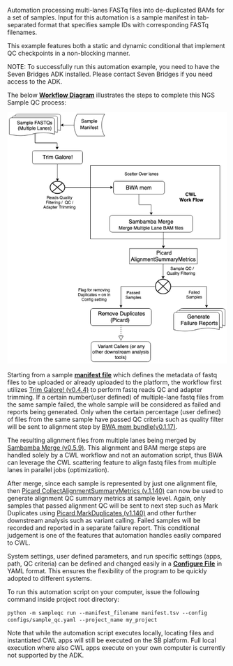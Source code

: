 Automation processing multi-lanes FASTq files into de-duplicated BAMs for a set of samples. Input for this automation is a sample manifest in tab-separated format that specifies sample IDs with corresponding FASTq filenames.

This example features both a static and dynamic conditional that implement QC checkpoints in a non-blocking manner.

NOTE: To successfully run this automation example, you need to have the Seven Bridges ADK installed. Please contact Seven Bridges if you need access to the ADK.

The below **[Workflow Diagram](https://github.com/sbg/adk-examples/blob/master/examples/sample-qc/Multi-Lane-sample-QC-diagram.png)** illustrates the steps to complete this NGS Sample QC process: 

![](Multi-Lane-sample-QC-diagram.png)

Starting from a sample **[manifest file](https://github.com/sbg/adk-examples/blob/master/examples/sample-qc/manifest.tsv)** which defines the metadata of fastq files to be uploaded or already uploaded to the platform,  the workflow first utilizes [Trim Galore! (v0.4.4)](https://igor.sbgenomics.com/public/apps#admin/sbg-public-data/trim-galore/) to perform fastq reads QC and adapter trimming. If a certain number(user defined) of multiple-lane fastq files from the same sample failed, the whole sample will be considered as failed and reports being generated. Only when the certain percentage (user defined) of files from the same sample have passed QC criteria such as quality filter will be sent to alignment step by [BWA mem bundle(v0.1.17)](https://igor.sbgenomics.com/public/apps#admin/sbg-public-data/bwa-mem-bundle-0-7-17/). 

The resulting alignment files from multiple lanes being merged by [Sambamba Merge (v0.5.9)](https://igor.sbgenomics.com/public/apps#admin/sbg-public-data/sambamba-merge-0-5-9/). This alignment and BAM merge steps are handled solely by a CWL workflow and not an automation script, thus BWA can leverage the CWL scattering feature to align fastq files from multiple lanes in parallel jobs (optimization). 

After merge, since each sample is represented by just one alignment file, then [Picard CollectAlignmentSummaryMetrics (v.1.140)](https://igor.sbgenomics.com/public/apps#admin/sbg-public-data/picard-collectalignmentsummarymetrics-1-140/) can now be used to generate alignment QC summary metrics at sample level. Again, only samples that passed alignment QC will be sent to next step such as Mark Duplicates using [Picard MarkDuplicates (v1.140)](https://igor.sbgenomics.com/public/apps#admin/sbg-public-data/picard-markduplicates-1-140/) and other further downstream analysis such as variant calling. Failed samples will be recorded and reported in a separate failure report. This conditional judgement is one of the features that automation handles easily compared to CWL.

System settings, user defined parameters, and run specific settings (apps, path, QC criteria) can be defined and changed easily in a **[Configure File](https://github.com/sbg/adk-examples/blob/master/examples/sample-qc/configs/sample_qc.yaml)** in YAML format. This ensures the flexibility of the program to be quickly adopted to different systems. 

To run this automation script on your computer, issue the following command inside project root directory:

```
python -m sampleqc run --manifest_filename manifest.tsv --config configs/sample_qc.yaml --project_name my_project

```

Note that while the automation script executes locally, locating files and instantiated CWL apps will still be executed on the SB platform. Full local execution where also CWL apps execute on your own computer is currently not supported by the ADK.

